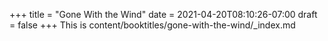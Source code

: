 +++
title = "Gone With the Wind"
date = 2021-04-20T08:10:26-07:00
draft = false
+++
This is content/booktitles/gone-with-the-wind/_index.md
